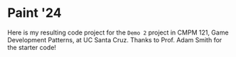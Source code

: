 # Paint '24

Here is my resulting code project for the `Demo 2` project in CMPM 121, Game
Development Patterns, at UC Santa Cruz. Thanks to Prof. Adam Smith for the starter code!
